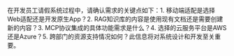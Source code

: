 在开发员工请假系统过程中，请确认需求的关键点如下：1. 移动端适配是选择Web适配还是开发原生App？2. RAG知识库的内容是使用现有文档还是需要创建新的内容？3. MCP协议集成的具体功能需求是什么？4. 选择的云服务平台是AWS还是Azure？5. 跨部门的资源支持情况如何？此信息将对系统设计和开发至关重要。
